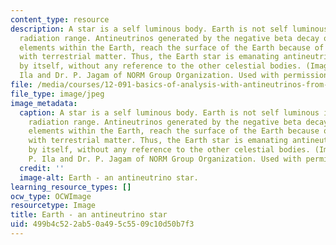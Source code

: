 ```yaml
---
content_type: resource
description: A star is a self luminous body. Earth is not self luminous in the visible
  radiation range. Antineutrinos generated by the negative beta decay of radioactive
  elements within the Earth, reach the surface of the Earth because of little interaction
  with terrestrial matter. Thus, the Earth star is emanating antineutrino radiation
  by itself, without any reference to the other celestial bodies. (Image by Dr. P.
  Ila and Dr. P. Jagam of NORM Group Organization. Used with permission.)
file: /media/courses/12-091-basics-of-analysis-with-antineutrinos-from-heat-producing-elements-k-u-th-in-the-earth-january-iap-2010/499b4c522ab50a495c5509c10d50b7f3_12-091iap10-th.jpg
file_type: image/jpeg
image_metadata:
  caption: A star is a self luminous body. Earth is not self luminous in the visible
    radiation range. Antineutrinos generated by the negative beta decay of radioactive
    elements within the Earth, reach the surface of the Earth because of little interaction
    with terrestrial matter. Thus, the Earth star is emanating antineutrino radiation
    by itself, without any reference to the other celestial bodies. (Image by Dr.
    P. Ila and Dr. P. Jagam of NORM Group Organization. Used with permission.)
  credit: ''
  image-alt: Earth - an antineutrino star.
learning_resource_types: []
ocw_type: OCWImage
resourcetype: Image
title: Earth - an antineutrino star
uid: 499b4c52-2ab5-0a49-5c55-09c10d50b7f3
---
```

